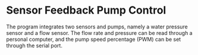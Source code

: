 # Sensor Feedback Pump Control
The program integrates two sensors and pumps, namely a water pressure sensor and a flow sensor. The flow rate and pressure can be read through a personal computer, and the pump speed percentage (PWM) can be set through the serial port.
